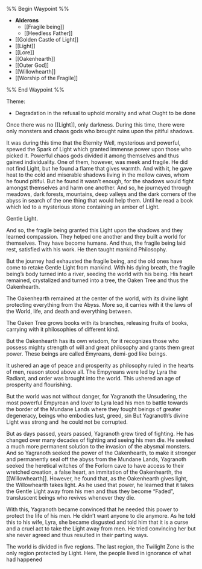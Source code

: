 %% Begin Waypoint %%
- **Alderons**
	- [[Fragile being]]
	- [[Heedless Father]]
- [[Golden Castle of Light]]
- [[Light]]
- [[Lore]]
- [[Oakenhearth]]
- [[Outer God]]
- [[Willowhearth]]
- [[Worship of the Fragile]]

%% End Waypoint %%

Theme:
- Degradation in the refusal to uphold morality and what Ought to be done

Once there was no [[Light]], only darkness. During this time, there were only monsters and chaos gods who brought ruins upon the pitiful shadows.

It was during this time that the Eternity Well, mysterious and powerful, spewed the Spark of Light which granted immense power upon those who picked it. Powerful chaos gods divided it among themselves and thus gained individuality. One of them, however, was meek and fragile. He did not find Light, but he found a flame that gives warmth. And with it, he gave heat to the cold and miserable shadows living in the mellow caves, whom he found pitiful. But he found it wasn’t enough, for the shadows would fight amongst themselves and harm one another. And so, he journeyed through meadows, dark forests, mountains, deep valleys and the dark corners of the abyss in search of the one thing that would help them. Until he read a book which led to a mysterious stone containing an amber of Light.

Gentle Light.

And so, the fragile being granted this Light upon the shadows and they learned compassion. They helped one another and they built a world for themselves. They have become humans. And thus, the fragile being laid rest, satisfied with his work. He then taught mankind Philosophy.

But the journey had exhausted the fragile being, and the old ones have come to retake Gentle Light from mankind. With his dying breath, the fragile being’s body turned into a river, seeding the world with his being. His heart remained, crystalized and turned into a tree, the Oaken Tree and thus the Oakenhearth.

The Oakenhearth remained at the center of the world, with its divine light protecting everything from the Abyss. More so, it carries with it the laws of the World, life, and death and everything between.

The Oaken Tree grows books with its branches, releasing fruits of books, carrying with it philosophies of different kind.

But the Oakenhearth has its own wisdom, for it recognizes those who possess mighty strength of will and great philosophy and grants them great power. These beings are called Emyreans, demi-god like beings.

It ushered an age of peace and prosperity as philosophy ruled in the hearts of men, reason stood above all. The Empyreans were led by Lyra the Radiant, and order was brought into the world. This ushered an age of prosperity and flourishing.

But the world was not without danger, for Yagranoth the Unsudering, the most powerful Empyrean and lover to Lyra lead his men to battle towards the border of the Mundane Lands where they fought beings of greater degeneracy, beings who embodies lust, greed, sin But Yagranoth’s divine Light was strong and  he could not be corrupted.

But as days passed, years passed, Yagranoth grew tired of fighting. He has changed over many decades of fighting and seeing his men die. He seeked a much more permanent solution to the invasion of the abysmal monsters. And so Yagranoth seeked the power of the Oakenhearth, to make it stronger and permanently seal off the abyss from the Mundane Lands, Yagranoth seeked the heretical witches of the Forlorn cave to have access to their wretched creation, a false heart, an immitation of the Oakenhearth, the [[Willowhearth]]. However, he found that, as the Oakenhearth gives light, the Willowhearth takes light. As he used that power, he learned that it takes the Gentle Light away from his men and thus they become “Faded”, transluscent beings who revives whenever they die.

With this, Yagranoth became convinced that he needed this power to protect the life of his men. He didn’t want anyone to die anymore. As he told this to his wife, Lyra, she became disgusted and told him that it is a curse and a cruel act to take the Light away from men. He tried convincing her but she never agreed and thus resulted in their parting ways.

The world is divided in five regions. The last region, the Twilight Zone is the only region protected by Light. Here, the people lived in ignorance of what had happened

